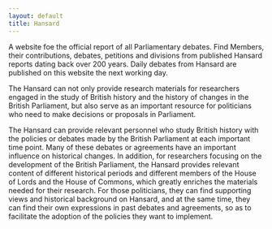 ```yaml
---
layout: default
title: Hansard
---
```


A website foe the official report of all Parliamentary debates. Find Members, their contributions, debates, petitions and divisions from published Hansard reports dating back over 200 years. Daily debates from Hansard are published on this website the next working day.

The Hansard can not only provide research materials for researchers engaged in the study of British history and the history of changes in the British Parliament, but also serve as an important resource for politicians who need to make decisions or proposals in Parliament.

The Hansard can provide relevant personnel who study British history with the policies or debates made by the British Parliament at each important time point.  Many of these debates or agreements have an important influence on historical changes.  In addition, for researchers focusing on the development of the British Parliament, the Hansard provides relevant content of different historical periods and different members of the House of Lords and the House of Commons, which greatly enriches the materials needed for their research.
For those politicians, they can find supporting views and historical background on Hansard, and at the same time, they can find their own expressions in past debates and agreements, so as to facilitate the adoption of the policies they want to implement.
